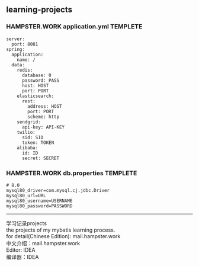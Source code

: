 ## learning-projects  

### HAMPSTER.WORK application.yml TEMPLETE
```
server:
  port: 8081
spring:
  application:
    name: /
  data:
    redis:
      database: 0
      password: PASS
      host: HOST
      port: PORT
    elasticsearch:
      rest:
        address: HOST
        port: PORT
        scheme: http
    sendgrid:
      api-key: API-KEY
    twilio:
      sid: SID
      token: TOKEN
    alibaba:
      id: ID
      secret: SECRET
```
### HAMPSTER.WORK db.properties TEMPLETE
```
# 8.0
mysql80_driver=com.mysql.cj.jdbc.Driver
mysql80_url=URL
mysql80_username=USERNAME
mysql80_password=PASSWORD
```
---
学习记录projects  
the projects of my mybatis learning process.  
for detail(Chinese Edition): mail.hampster.work  
中文介绍：mail.hampster.work  
Editor: IDEA  
编译器：IDEA
